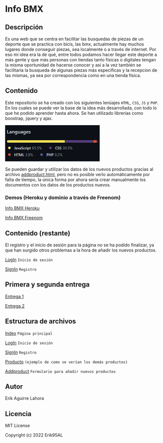 # Info BMX

## Descripción

Es una web que se centra en facilitar las busquedas de piezas de un deporte que se practica con bicis, las bmx, actualmente hay muchos lugares donde conseguir piezas, sea localmente o a través de internet. Por eso mi idea era la de qué, entre todos podamos hacer llegar este deporte a más gente y que más personas con tiendas tanto físicas o digitales tengan la misma oportunidad de hacerse conocer y así a la vez también se facilitaría la busqueda de algunas piezas más especificas y la recepcion de las mismas, ya sea por correspondencia como en una tienda física.

## Contenido

Este repositorio se ha creado con los siguientes lenüajes `HTML`, `CSS`, `JS` y `PHP`. En los cuales se puede ver la base de la idea más desarrollada, con todo lo que he podido aprender hasta ahora. Se han utilizado librerias como boostrap, jquery y ajax.

![Lenguajes](/src/img/lenguajes.png)

Se pueden guardar y utilizar los datos de los nuevos productos gracias al archivo [addproduct.html](/addproduct.html), pero no es posible verlo automáticamente por falta de tiempo, la única forma por ahora sería crear manualmente los documentos con los datos de los productos nuevos.

### Demos (Heroku y dominio a través de Freenom)

[Info BMX Heroku](https://infobmx.herokuapp.com/index.html)

[Info BMX Freenom](https://www.infobmx.tk/)

## Contenido (restante)

El registro y el inicio de sesión para la página no se ha podido finalizar, ya que han surgido otros problemas a la hora de añadir los nuevos productos.

[LogIn](login.html) `Inicio de sesión`

[SignIn](registro.html) `Registro`

## Primera y segunda entrega

[Entrega 1](doc/entrega1/README.md)

[Entrega 2](doc/entrega2/README.md)

## Estructura de archivos

[Index](index.html) `Página principal`

[LogIn](login.html) `Inicio de sesión`

[SignIn](registro.html) `Registro`

[Producto](producto.html) `(ejemplo de como se verían los demás productos)`

[Addproduct](addproduct.html) `Formulario para añadir nuevos productos`

## Autor

Erik Aguirre Lahora

## Licencia

MIT License

Copyright (c) 2022 Erik95AL
